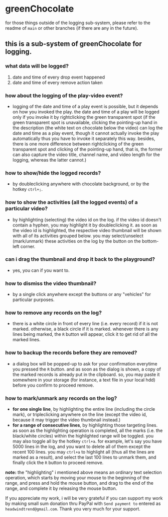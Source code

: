 # greenChocolate
for those things outside of the logging sub-system, please refer to the readme of `main` or other branches (if there are any in the future).

## this is a sub-system of greenChocolate for logging.

### what data will be logged?
1. date and time of every drop event happened
2. date and time of every remove action taken

### how about the logging of the play-video event?
- logging of the date and time of a play event is possible, but it depends on how you invoked the play. the date and time of a play will be logged only if you invoke it by rightclicking the green transparent spot (if the green transparent spot is unavailable, clicking the pointing-up hand in the description (the white text on chocolate below the video) can log the date and time as a play event, though it cannot actually invoke the play automatically thus you have to invoke it separately this way. besides, there is one more difference between rightclicking of the green transparent spot and clicking of the pointing-up hand, that is, the former can also capture the video title, channel name, and video length for the logging, whereas the latter cannot.)

### how to show/hide the logged records?
- by doubleclicking anywhere with chocolate background, or by the hotkey `ctrl+;`.

### how to show the activities (all the logged events) of a particular video?
- by highlighting (selecting) the video id on the log. if the video id doesn't contain a hyphen, you may highlight it by doubleclicking it. as soon as the video id is highlighted, the respective video thumbnail will be shown with all of its activities grouped below. you may select/unselect (mark/unmark) these activities on the log by the button on the bottom-left corner.

### can i drag the thumbnail and drop it back to the playground?
- yes, you can if you want to.

### how to dismiss the video thumbnail?
- by a single click anywhere except the buttons or any "vehicles" for particular purposes.

### how to remove any records on the log?
- there is a white circle in front of every line (i.e. every record) if it is not marked. otherwise, a black circle if it is marked. whenever there is any lines being marked, the `R` button will appear, click it to get rid of all the marked lines.

### how to backup the records before they are removed?
- a dialog box will be popped-up to ask for your confirmation everytime you pressed the `R` button. and as soon as the dialog is shown, a copy of the marked records is already put in the clipboard. so, you may paste it somewhere in your storage (for instance, a text file in your local hdd) before you confirm to proceed remove.

### how to mark/unmark any records on the log?
- **for one single line**, by highlighting the entire line (including the circle mark), or tripleclicking anywhere on the line (except the video id, because it may trigger the video thumbnail instead.)
- **for a range of consecutive lines**, by highlighting those targeting lines. as soon as the highlighting operation is completed, all the marks (i.e. the black/white circles) within the highlighted range will be toggled. you may also toggle all by the hotkey `ctrl+a`. for example, let's say you have 5000 lines in the log, and you want to delete all of them except the recent 100 lines. you may `ctrl+a` to highlight all (thus all the lines are marked as a result), and select the last 100 lines to unmark them, and finally click the `R` button to proceed remove.

**note:** the "highlighting" i mentioned above means an ordinary text selection operation, which starts by moving your mouse to the beginning of the range, and press and hold the mouse button, and drag to the end of the range, and complete it by releasing the mouse button.

If you appreciate my work, i will be very grateful if you can support my work by making small sum donation thru PayPal with `Send payment to` entered as `headwindtrend@gmail.com`. Thank you very much for your support.
